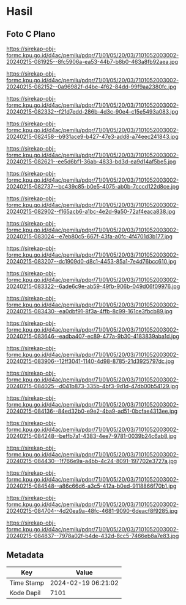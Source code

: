# Hasil

## Foto C Plano

https://sirekap-obj-formc.kpu.go.id/d4ac/pemilu/pdpr/71/01/05/20/03/7101052003002-20240215-081925--8fc5906a-ea53-44b7-b8b0-463a8fb92aea.jpg

https://sirekap-obj-formc.kpu.go.id/d4ac/pemilu/pdpr/71/01/05/20/03/7101052003002-20240215-082152--0a96982f-d4be-4f62-84dd-99f9aa2380fc.jpg

https://sirekap-obj-formc.kpu.go.id/d4ac/pemilu/pdpr/71/01/05/20/03/7101052003002-20240215-082332--f21d7edd-286b-4d3c-90e4-c15e5493a083.jpg

https://sirekap-obj-formc.kpu.go.id/d4ac/pemilu/pdpr/71/01/05/20/03/7101052003002-20240215-082458--b931ace9-b427-47e3-add8-a74eec241843.jpg

https://sirekap-obj-formc.kpu.go.id/d4ac/pemilu/pdpr/71/01/05/20/03/7101052003002-20240215-082621--ee5d6bf1-36ab-4833-bd3d-ea9d14af5be5.jpg

https://sirekap-obj-formc.kpu.go.id/d4ac/pemilu/pdpr/71/01/05/20/03/7101052003002-20240215-082737--bc439c85-b0e5-4075-ab0b-7cccd122d8ce.jpg

https://sirekap-obj-formc.kpu.go.id/d4ac/pemilu/pdpr/71/01/05/20/03/7101052003002-20240215-082902--f165acb6-a1bc-4e2d-9a50-72af4eaca838.jpg

https://sirekap-obj-formc.kpu.go.id/d4ac/pemilu/pdpr/71/01/05/20/03/7101052003002-20240215-083024--e7eb80c5-667f-43fa-a0fc-4f4701d3b177.jpg

https://sirekap-obj-formc.kpu.go.id/d4ac/pemilu/pdpr/71/01/05/20/03/7101052003002-20240215-083207--dc1909d0-d8c1-4453-85a1-7e4d76bcc610.jpg

https://sirekap-obj-formc.kpu.go.id/d4ac/pemilu/pdpr/71/01/05/20/03/7101052003002-20240215-083322--6ade6c9e-ab59-49fb-906b-049d06f09976.jpg

https://sirekap-obj-formc.kpu.go.id/d4ac/pemilu/pdpr/71/01/05/20/03/7101052003002-20240215-083430--ea0dbf91-8f3a-4ffb-8c99-161ce3fbcb89.jpg

https://sirekap-obj-formc.kpu.go.id/d4ac/pemilu/pdpr/71/01/05/20/03/7101052003002-20240215-083646--eadba407-ec89-477a-9b30-4183839aba1d.jpg

https://sirekap-obj-formc.kpu.go.id/d4ac/pemilu/pdpr/71/01/05/20/03/7101052003002-20240215-083906--12ff3041-1140-4d98-8785-21d3925797dc.jpg

https://sirekap-obj-formc.kpu.go.id/d4ac/pemilu/pdpr/71/01/05/20/03/7101052003002-20240215-084025--d041b873-335b-4bf3-9d1d-47db00b54129.jpg

https://sirekap-obj-formc.kpu.go.id/d4ac/pemilu/pdpr/71/01/05/20/03/7101052003002-20240215-084136--84ed32b0-e9e2-4ba9-ad51-0bcfae4313ee.jpg

https://sirekap-obj-formc.kpu.go.id/d4ac/pemilu/pdpr/71/01/05/20/03/7101052003002-20240215-084248--beffb7a1-4383-4ee7-9781-0039b24c6ab8.jpg

https://sirekap-obj-formc.kpu.go.id/d4ac/pemilu/pdpr/71/01/05/20/03/7101052003002-20240215-084430--1f766e9a-a4bb-4c24-8091-197702e3727a.jpg

https://sirekap-obj-formc.kpu.go.id/d4ac/pemilu/pdpr/71/01/05/20/03/7101052003002-20240215-084548--a86c66d6-a3c5-412a-b0ed-9118866f70b1.jpg

https://sirekap-obj-formc.kpu.go.id/d4ac/pemilu/pdpr/71/01/05/20/03/7101052003002-20240215-084704--4d20ea9a-48fc-4681-9090-6deacf8f9285.jpg

https://sirekap-obj-formc.kpu.go.id/d4ac/pemilu/pdpr/71/01/05/20/03/7101052003002-20240215-084837--7978a02f-b4de-432d-8cc5-7466eb8a7e83.jpg


## Metadata

| Key        | Value               |
| ---------- | ------------------- |
| Time Stamp | 2024-02-19 06:21:02 |
| Kode Dapil | 7101                |



